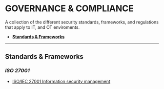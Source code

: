 # GOVERNANCE & COMPLIANCE
A collection of the different security standards, frameworks, and regulations that apply to IT, and OT enviroments.

- [**Standards & Frameworks**](#standards)

****
<a name="standards"></a>
## Standards & Frameworks
### _ISO 27001_
- [ISO/IEC 27001 Information security management](https://www.iso.org/isoiec-27001-information-security.html)

